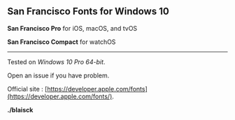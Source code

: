 ## San Francisco Fonts for Windows 10

__San Francisco Pro__ for iOS, macOS, and tvOS

__San Francisco Compact__ for watchOS 

---

Tested on _Windows 10 Pro 64-bit_. 
 
Open an issue if you have problem. 

Official site : [https://developer.apple.com/fonts](https://developer.apple.com/fonts/).

__./blaisck__
